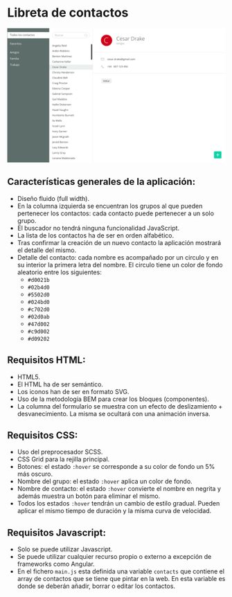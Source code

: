# Libreta de contactos

![](screens/1-detalle.png)

## Características generales de la aplicación:
- Diseño fluido (full width).
- En la columna izquierda se encuentran los grupos al que pueden pertenecer los contactos: cada contacto puede pertenecer a un solo grupo.
- El buscador no tendrá ninguna funcionalidad JavaScript.
- La lista de los contactos ha de ser en orden alfabético.
- Tras confirmar la creación de un nuevo contacto la aplicación mostrará el detalle del mismo.
- Detalle del contacto: cada nombre es acompañado por un circulo y en su interior la primera letra del nombre. El circulo tiene un color de fondo aleatorio entre los siguientes:
  - `#d0021b`
  - `#02b4d0`
  - `#5502d0`
  - `#024bd0`
  - `#c702d0`
  - `#02d0ab`
  - `#47d002`
  - `#c9d002`
  - `#d09202`

## Requisitos HTML:

- HTML5.
- El HTML ha de ser semántico.
- Los iconos han de ser en formato SVG.
- Uso de la metodología BEM para crear los bloques (componentes).
- La columna del formulario se muestra con un efecto de deslizamiento + desvanecimiento. La misma se ocultará con una animación inversa.

## Requisitos CSS:

- Uso del preprocesador SCSS.
- CSS Grid para la rejilla principal.
- Botones: el estado `:hover` se corresponde a su color de fondo un 5% más oscuro.
- Nombre del grupo: el estado `:hover` aplica un color de fondo.
- Nombre de contacto: el estado `:hover` convierte el nombre en negrita y además muestra un botón para eliminar el mismo.
- Todos los estados `:hover` tendrán un cambio de estilo gradual. Pueden aplicar el mismo tiempo de duración y la misma curva de velocidad.
  
## Requisitos Javascript:

- Solo se puede utilizar Javascript.
- Se puede utilizar cualquier recurso propio o externo a excepción de frameworks como Angular.
- En el fichero `main.js` esta definida una variable `contacts` que contiene el array de contactos que se tiene que pintar en la web. En esta variable es donde se deberán añadir, borrar o editar los contactos.
 



#
